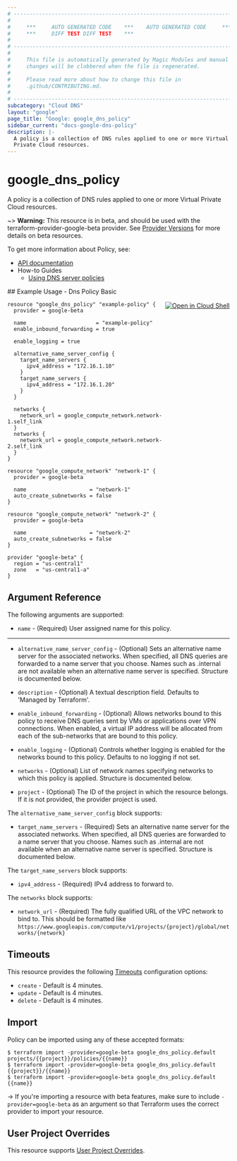 ```yaml
---
# ----------------------------------------------------------------------------
#
#     ***     AUTO GENERATED CODE    ***    AUTO GENERATED CODE     ***
#     ***     DIFF TEST DIFF TEST    ***
#
# ----------------------------------------------------------------------------
#
#     This file is automatically generated by Magic Modules and manual
#     changes will be clobbered when the file is regenerated.
#
#     Please read more about how to change this file in
#     .github/CONTRIBUTING.md.
#
# ----------------------------------------------------------------------------
subcategory: "Cloud DNS"
layout: "google"
page_title: "Google: google_dns_policy"
sidebar_current: "docs-google-dns-policy"
description: |-
  A policy is a collection of DNS rules applied to one or more Virtual
  Private Cloud resources.
---
```


# google\_dns\_policy

A policy is a collection of DNS rules applied to one or more Virtual
Private Cloud resources.

~> **Warning:** This resource is in beta, and should be used with the terraform-provider-google-beta provider.
See [Provider Versions](https://terraform.io/docs/providers/google/guides/provider_versions.html) for more details on beta resources.

To get more information about Policy, see:

* [API documentation](https://cloud.google.com/dns/docs/reference/v1beta2/policies)
* How-to Guides
    * [Using DNS server policies](https://cloud.google.com/dns/zones/#using-dns-server-policies)

<div class = "oics-button" style="float: right; margin: 0 0 -15px">
  <a href="https://console.cloud.google.com/cloudshell/open?cloudshell_git_repo=https%3A%2F%2Fgithub.com%2Fterraform-google-modules%2Fdocs-examples.git&cloudshell_working_dir=dns_policy_basic&cloudshell_image=gcr.io%2Fgraphite-cloud-shell-images%2Fterraform%3Alatest&open_in_editor=main.tf&cloudshell_print=.%2Fmotd&cloudshell_tutorial=.%2Ftutorial.md" target="_blank">
    <img alt="Open in Cloud Shell" src="//gstatic.com/cloudssh/images/open-btn.svg" style="max-height: 44px; margin: 32px auto; max-width: 100%;">
  </a>
</div>
## Example Usage - Dns Policy Basic


```hcl
resource "google_dns_policy" "example-policy" {
  provider = google-beta

  name                      = "example-policy"
  enable_inbound_forwarding = true

  enable_logging = true

  alternative_name_server_config {
    target_name_servers {
      ipv4_address = "172.16.1.10"
    }
    target_name_servers {
      ipv4_address = "172.16.1.20"
    }
  }

  networks {
    network_url = google_compute_network.network-1.self_link
  }
  networks {
    network_url = google_compute_network.network-2.self_link
  }
}

resource "google_compute_network" "network-1" {
  provider = google-beta

  name                    = "network-1"
  auto_create_subnetworks = false
}

resource "google_compute_network" "network-2" {
  provider = google-beta

  name                    = "network-2"
  auto_create_subnetworks = false
}

provider "google-beta" {
  region = "us-central1"
  zone   = "us-central1-a"
}
```

## Argument Reference

The following arguments are supported:


* `name` -
  (Required)
  User assigned name for this policy.


- - -


* `alternative_name_server_config` -
  (Optional)
  Sets an alternative name server for the associated networks.
  When specified, all DNS queries are forwarded to a name server that you choose.
  Names such as .internal are not available when an alternative name server is specified.  Structure is documented below.

* `description` -
  (Optional)
  A textual description field. Defaults to 'Managed by Terraform'.

* `enable_inbound_forwarding` -
  (Optional)
  Allows networks bound to this policy to receive DNS queries sent
  by VMs or applications over VPN connections. When enabled, a
  virtual IP address will be allocated from each of the sub-networks
  that are bound to this policy.

* `enable_logging` -
  (Optional)
  Controls whether logging is enabled for the networks bound to this policy.
  Defaults to no logging if not set.

* `networks` -
  (Optional)
  List of network names specifying networks to which this policy is applied.  Structure is documented below.

* `project` - (Optional) The ID of the project in which the resource belongs.
    If it is not provided, the provider project is used.


The `alternative_name_server_config` block supports:

* `target_name_servers` -
  (Required)
  Sets an alternative name server for the associated networks. When specified,
  all DNS queries are forwarded to a name server that you choose. Names such as .internal
  are not available when an alternative name server is specified.  Structure is documented below.


The `target_name_servers` block supports:

* `ipv4_address` -
  (Required)
  IPv4 address to forward to.

The `networks` block supports:

* `network_url` -
  (Required)
  The fully qualified URL of the VPC network to bind to.
  This should be formatted like
  `https://www.googleapis.com/compute/v1/projects/{project}/global/networks/{network}`


## Timeouts

This resource provides the following
[Timeouts](/docs/configuration/resources.html#timeouts) configuration options:

- `create` - Default is 4 minutes.
- `update` - Default is 4 minutes.
- `delete` - Default is 4 minutes.

## Import

Policy can be imported using any of these accepted formats:

```
$ terraform import -provider=google-beta google_dns_policy.default projects/{{project}}/policies/{{name}}
$ terraform import -provider=google-beta google_dns_policy.default {{project}}/{{name}}
$ terraform import -provider=google-beta google_dns_policy.default {{name}}
```

-> If you're importing a resource with beta features, make sure to include `-provider=google-beta`
as an argument so that Terraform uses the correct provider to import your resource.

## User Project Overrides

This resource supports [User Project Overrides](https://www.terraform.io/docs/providers/google/guides/provider_reference.html#user_project_override).
